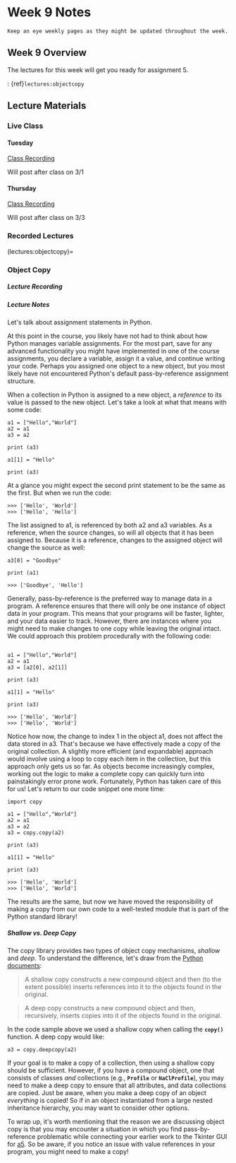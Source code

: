Week 9 Notes
============================

```{note}
Keep an eye weekly pages as they might be updated throughout the week.
```

## Week 9 Overview


The lectures for this week will get you ready for assignment 5.

: {ref}`lectures:objectcopy`

## Lecture Materials

### Live Class

#### Tuesday

[Class Recording]()

Will post after class on 3/1

#### Thursday

[Class Recording]()

Will post after class on 3/3

### Recorded Lectures

(lectures:objectcopy)=
### Object Copy

##### Lecture Recording


##### Lecture Notes

Let's talk about assignment statements in Python.

At this point in the course, you likely have not had to think about how Python manages variable assignments. For the most part, save for any advanced functionality you might have implemented in one of the course assignments, you declare a variable, assign it a value, and continue writing your code. Perhaps you assigned one object to a new object, but you most likely have not encountered Python's default pass-by-reference assignment structure.

When a collection in Python is assigned to a new object, a _reference_ to its value is passed to the new object. Let's take a look at what that means with some code:

```python3
a1 = ["Hello","World"]
a2 = a1
a3 = a2

print (a3)

a1[1] = "Hello"

print (a3)
```

At a glance you might expect the second print statement to be the same as the first. But when we run the code:

```python3
>>> ['Hello', 'World']
>>> ['Hello', 'Hello']
```

The list assigned to a1, is referenced by both a2 and a3 variables. As a reference, when the source changes, so will all objects that it has been assigned to. Because it is a reference, changes to the assigned object will change the source as well:

```python3
a3[0] = "Goodbye"

print (a1)

>>> ['Goodbye', 'Hello']
```

Generally, pass-by-reference is the preferred way to manage data in a program. A reference ensures that there will only be one instance of object data in your program. This means that your programs will be faster, lighter, and your data easier to track. However, there are instances where you might need to make changes to one copy while leaving the original intact. We could approach this problem procedurally with the following code:

```python3

a1 = ["Hello","World"]
a2 = a1
a3 = [a2[0], a2[1]]

print (a3)

a1[1] = "Hello"

print (a3)

>>> ['Hello', 'World']
>>> ['Hello', 'World']

```

Notice how now, the change to index 1 in the object a1, does not affect the data stored in a3. That's because we have effectively made a copy of the original collection. A slightly more efficient (and expandable) approach would involve using a loop to copy each item in the collection, but this approach only gets us so far. As objects become increasingly complex, working out the logic to make a complete copy can quickly turn into painstakingly error prone work. Fortunately, Python has taken care of this for us! Let's return to our code snippet one more time:

```python3
import copy

a1 = ["Hello","World"]
a2 = a1
a3 = a2
a3 = copy.copy(a2)

print (a3)

a1[1] = "Hello"

print (a3)

>>> ['Hello', 'World']
>>> ['Hello', 'World']
```

The results are the same, but now we have moved the responsibility of making a copy from our own code to a well-tested module that is part of the Python standard library!

##### Shallow vs. Deep Copy

The copy library provides two types of object copy mechanisms, _shallow_ and _deep_. To understand the difference, let's draw from the [Python documents](https://docs.python.org/3/library/copy.html):

> A shallow copy constructs a new compound object and then (to the extent possible) inserts references into it to the objects found in the original.
		
> A deep copy constructs a new compound object and then, recursively, inserts copies into it of the objects found in the original.

In the code sample above we used a shallow copy when calling the **`copy()`** function. A deep copy would like:

```python3
a3 = copy.deepcopy(a2)
```

If your goal is to make a copy of a collection, then using a shallow copy should be sufficient. However, if you have a compound object, one that consists of classes _and_ collections (e.g., **`Profile`** or **`NaClProfile`**), you may need to make a deep copy to ensure that all attributes, and data collections are copied. Just be aware, when you make a deep copy of an object _everything_ is copied! So if in an object instantiated from a large nested inheritance hierarchy, you may want to consider other options.

To wrap up, it's worth mentioning that the reason we are discussing object copy is that you may encounter a situation in which you find pass-by-reference problematic while connecting your earlier work to the Tkinter GUI for [a5](../assignments/a5.md). So be aware, if you notice an issue with value references in your program, you might need to make a copy!


